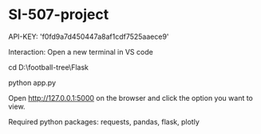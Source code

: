 # SI-507-project

API-KEY: 'f0fd9a7d450447a8af1cdf7525aaece9'

Interaction: 
Open a new terminal in VS code

cd D:\football-tree\Flask

python app.py

Open http://127.0.0.1:5000 on the browser and click the option you want to view.

Required python packages:
requests, pandas, flask, plotly
